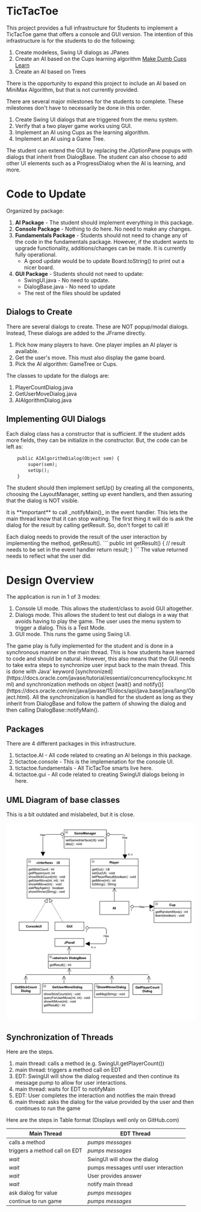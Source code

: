 # TicTacToe
This project provides a full infrastructure for Students to implement a TicTacToe game that offers a console and GUI version. The intention of this infrastructure is for the students to do the following:
1. Create modeless, Swing UI dialogs as JPanes
2. Create an AI based on the Cups learning algorithm [Make Dumb Cups Learn](https://youtu.be/AAQChJC2Rug) 
3. Create an AI based on Trees
<p>
There is the opportunity to expand this project to include an AI based on MiniMax Algorithm,
but that is not currently provided.


There are several major milestones for the students to complete. These milestones don't have to 
necessarily be done in this order.
1. Create Swing UI dialogs that are triggered from the menu system.
2. Verify that a two player game works using GUI.
3. Implement an AI using Cups as the learning algorithm.
4. Implement an AI using a Game Tree.
<p>
The student can extend the GUI by replacing the JOptionPane popups with dialogs that
inherit from DialogBase. The student can also choose to add other UI elements such
as a ProgressDialog when the AI is learning, and more.


# Code to Update
Organized by package:
1. **AI Package** - The student should implement everything in this package.
2. **Console Package** - Nothing to do here. No need to make any changes.
3. **Fundamentals Package** - Students should not need to change any of the code in the fundamentals package.
However, if the student wants to upgrade functionality, additions/changes can be made.
It is currently fully operational.
    * A good update would be to update Board.toString() to print out a nicer board.
4. **GUI Package** - Students should not need to update:
	* SwingUI.java - No need to update.
	* DialogBase.java - No need to update
	* The rest of the files should be updated

## Dialogs to Create
There are several dialogs to create. These are NOT popup/modal dialogs. Instead,
These dialogs are added to the JFrame directly.

1. Pick how many players to have. One player implies an AI player is available.
2. Get the user's move. This must also display the game board.
3. Pick the AI algorithm: GameTree or Cups.

The classes to update for the dialogs are:
1. PlayerCountDialog.java
2. GetUserMoveDialog.java
3. AIAlgorithmDialog.java

## Implementing GUI Dialogs
Each dialog class has a constructor that is sufficient. If the student adds more fields,
they can be initialize in the constructor. But, the code can be left as:
```
    public AIAlgorithmDialog(Object sem) {
		super(sem);
		setUp();
	}
```
The student should then implement setUp() by creating all the components, choosing the
LayoutManager, setting up event handlers, and then assuring that the dialog is NOT visible.
<p>
It is **important** to call _notifyMain()_ in the event handler. This lets the main thread know
that it can stop waiting. The first thing it will do is ask the dialog for the result by
calling getResult. So, don't forget to call it!<p>
Each dialog needs to provide the result of the user interaction by implementing the
method, getResult().
```
    public int getResult() {
    	// result needs to be set in the event handler
		return result;
	}
```
The value returned needs to reflect what the user did.

# Design Overview
The application is run in 1 of 3 modes:
1. Console UI mode. This allows the student/class to avoid GUI altogether.
2. Dialogs mode. This allows the student to test out dialogs in a way that avoids
having to play the game. The user uses the menu system to trigger a dialog.
This is a Test Mode.
3. GUI mode. This runs the game using Swing UI.
<p>
The game play is fully implemented for the student and is done in a synchronous manner
on the main thread. This is how students have learned to code and should be natural.
However, this also means that the GUI needs to take extra steps to synchronize user
input back to the main thread. This is done with Java' keyword [synchronized](https://docs.oracle.com/javase/tutorial/essential/concurrency/locksync.html) and
synchronization methods on object [wait() and notify()](https://docs.oracle.com/en/java/javase/15/docs/api/java.base/java/lang/Object.html).
All the synchronization is handled for the student as long as they inherit from DialogBase
and follow the pattern of showing the dialog and then calling DialogBase::notifyMain().

## Packages
There are 4 different packages in this infrastructure.
1. tictactoe.AI - All code related to creating an AI belongs in this package.
2. tictactoe.console - This is the implemenation for the console UI.
3. tictactoe.fundamentals - All TicTacToe smarts live here. 
4. tictactoe.gui - All code related to creating SwingUI dialogs belong in here.

## UML Diagram of base classes
This is a bit outdated and mislabeled, but it is close.

![Image](UML%20TicTacToe.png)

## Synchronization of Threads
Here are the steps.
1. main thread: calls a method (e.g. SwingUI.getPlayerCount())
2. main thread: triggers a method call on EDT
3. EDT: SwingUI will show the dialog requested and then continue its
message pump to allow for user interactions.
4. main thread: waits for EDT to notifyMain
5. EDT: User completes the interaction and notifies the main thread
6. main thread: asks the dialog for the value provided by the user and
then continues to run the game
<p>
Here are the steps in Table format (Displays well only on GitHub.com)

Main Thread | EDT Thread
------------|-----------
calls a method | _pumps messages_
triggers a method call on EDT | _pumps messages_
_wait_ | SwingUI will show the dialog
_wait_ | pumps messages until user interaction
_wait_ | User provides answer
_wait_ | notify main thread
ask dialog for value | _pumps messages_
continue to run game | _pumps messages_
<p>



